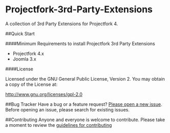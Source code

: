 Projectfork-3rd-Party-Extensions
================================

A collection of 3rd Party Extensions for Projectfork 4.


##Quick Start

####Minimum Requirements to install Projectfork 3rd Party Extensions
* Projectfork 4.x
* Joomla 3.x
    

####License

Licensed under the GNU General Public License, Version 2. You may obtain a copy of the License at:

http://www.gnu.org/licenses/gpl-2.0

##Bug Tracker
Have a bug or a feature request? [Please open a new issue](https://github.com/angek/Projectfork-3rd-Party-Extensions/issues). Before opening an issue, please search for existing issues.

##Contributing
Anyone and everyone is welcome to contribute. Please take a moment to review the [guidelines for contributing](CONTRIBUTING.md)
